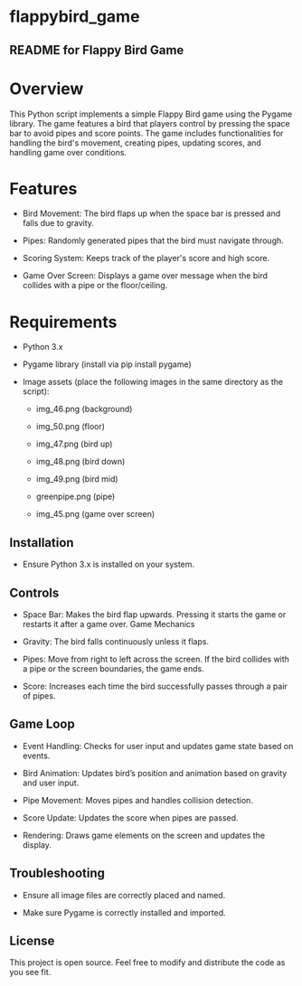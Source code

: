 # flappybird_game
## README for Flappy Bird Game
# Overview

This Python script implements a simple Flappy Bird game using the Pygame library. The game features a bird that players control by pressing the space bar to avoid pipes and score points. The game includes functionalities for handling the bird's movement, creating pipes, updating scores, and handling game over conditions.



# Features

* Bird Movement: The bird flaps up when the space bar is pressed and falls due to gravity.

* Pipes: Randomly generated pipes that the bird must navigate through.

* Scoring System: Keeps track of the player's score and high score.

* Game Over Screen: Displays a game over message when the bird collides with a pipe or the floor/ceiling.


# Requirements
* Python 3.x

* Pygame library (install via pip install pygame)

* Image assets (place the following images in the same directory as the script):


    - img_46.png (background)

    - img_50.png (floor)

    - img_47.png (bird up)

    - img_48.png (bird down)

    - img_49.png (bird mid)

    - greenpipe.png (pipe)

    - img_45.png (game over screen)


## Installation

* Ensure Python 3.x is installed on your system.

## Controls

* Space Bar: Makes the bird flap upwards. Pressing it starts the game or restarts it after a game over.
Game Mechanics

* Gravity: The bird falls continuously unless it flaps.

 * Pipes: Move from right to left across the screen. If the bird collides with a pipe or the screen boundaries, the game ends.

* Score: Increases each time the bird successfully passes through a pair of pipes.

## Game Loop


* Event Handling: Checks for user input and updates game state based on events.

* Bird Animation: Updates bird’s position and animation based on gravity and user input.

* Pipe Movement: Moves pipes and handles collision detection.

 * Score Update: Updates the score when pipes are passed.

 * Rendering: Draws game elements on the screen and updates the display.



## Troubleshooting

* Ensure all image files are correctly placed and named.

* Make sure Pygame is correctly installed and imported.

## License

This project is open source. Feel free to modify and distribute the code as you see fit.

